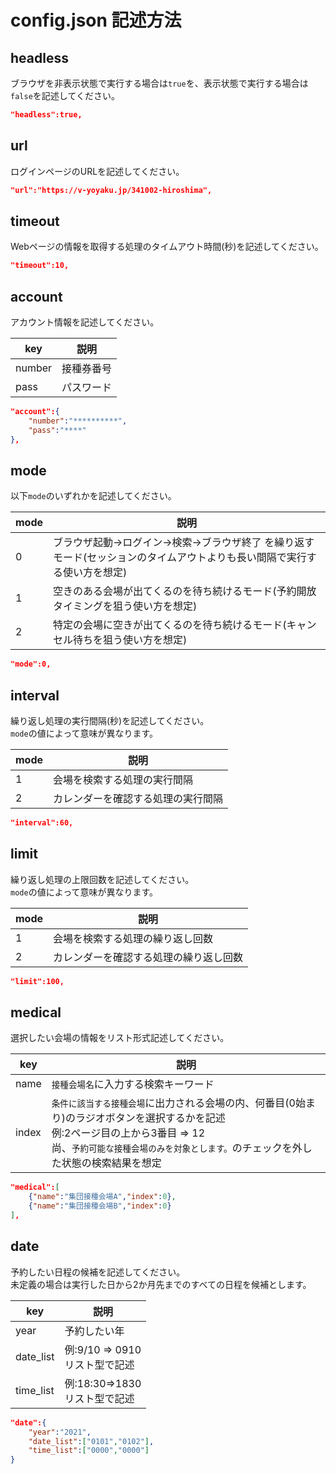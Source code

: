 # config.json 記述方法

## headless

ブラウザを非表示状態で実行する場合は```true```を、表示状態で実行する場合は```false```を記述してください。

```json
"headless":true,
```

## url

ログインページのURLを記述してください。

```json
"url":"https://v-yoyaku.jp/341002-hiroshima",
```

## timeout

Webページの情報を取得する処理のタイムアウト時間(秒)を記述してください。  

```json
"timeout":10,
```

## account

アカウント情報を記述してください。

| key | 説明 |
| --- | --- |
| number  | 接種券番号 |
| pass    | パスワード |

```json
"account":{
    "number":"**********",
    "pass":"****"
},
```

## mode

以下```mode```のいずれかを記述してください。   

| mode | 説明 |
| --- | --- |
| 0 | ブラウザ起動->ログイン->検索->ブラウザ終了 を繰り返すモード(セッションのタイムアウトよりも長い間隔で実行する使い方を想定) |
| 1 | 空きのある会場が出てくるのを待ち続けるモード(予約開放タイミングを狙う使い方を想定) |
| 2 | 特定の会場に空きが出てくるのを待ち続けるモード(キャンセル待ちを狙う使い方を想定)|

```json
"mode":0,
```

## interval

繰り返し処理の実行間隔(秒)を記述してください。  
```mode```の値によって意味が異なります。

| mode | 説明 |
| --- | --- |
| 1 | 会場を検索する処理の実行間隔 |
| 2 | カレンダーを確認する処理の実行間隔 |

```json
"interval":60,
```

## limit

繰り返し処理の上限回数を記述してください。  
```mode```の値によって意味が異なります。

| mode | 説明 |
| --- | --- |
| 1 | 会場を検索する処理の繰り返し回数 |
| 2 | カレンダーを確認する処理の繰り返し回数 |

```json
"limit":100,
```

## medical

選択したい会場の情報をリスト形式記述してください。  

| key | 説明 |
| --- | --- |
| name | ```接種会場名```に入力する検索キーワード |
| index | ```条件に該当する接種会場```に出力される会場の内、何番目(0始まり)のラジオボタンを選択するかを記述<br> 例:2ページ目の上から3番目 ⇒ 12 <br> 尚、```予約可能な接種会場のみを対象とします。```のチェックを外した状態の検索結果を想定 |

```json
"medical":[
    {"name":"集団接種会場A","index":0},
    {"name":"集団接種会場B","index":0}
],
```

## date

予約したい日程の候補を記述してください。  
未定義の場合は実行した日から2か月先までのすべての日程を候補とします。

| key | 説明 |
| --- | --- |
| year | 予約したい年 |
| date_list | 例:9/10  ⇒ 0910<br>リスト型で記述 |
| time_list | 例:18:30⇒1830<br>リスト型で記述 |

```json
"date":{
    "year":"2021",
    "date_list":["0101","0102"],
    "time_list":["0000","0000"]
}
```

